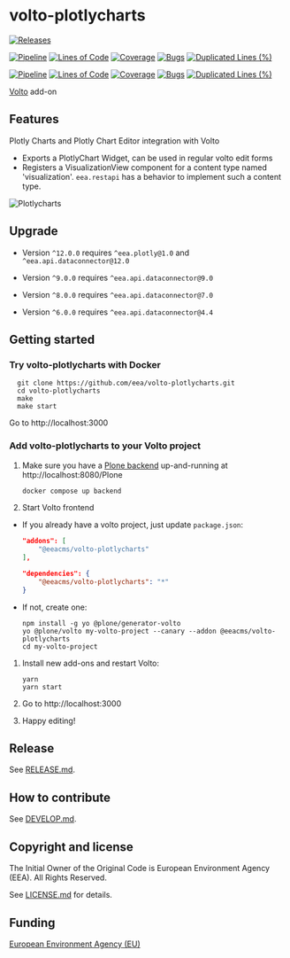 # volto-plotlycharts

[![Releases](https://img.shields.io/github/v/release/eea/volto-plotlycharts)](https://github.com/eea/volto-plotlycharts/releases)

[![Pipeline](https://ci.eionet.europa.eu/buildStatus/icon?job=volto-addons%2Fvolto-plotlycharts%2Fmaster&subject=master)](https://ci.eionet.europa.eu/view/Github/job/volto-addons/job/volto-plotlycharts/job/master/display/redirect)
[![Lines of Code](https://sonarqube.eea.europa.eu/api/project_badges/measure?project=volto-plotlycharts-master&metric=ncloc)](https://sonarqube.eea.europa.eu/dashboard?id=volto-plotlycharts-master)
[![Coverage](https://sonarqube.eea.europa.eu/api/project_badges/measure?project=volto-plotlycharts-master&metric=coverage)](https://sonarqube.eea.europa.eu/dashboard?id=volto-plotlycharts-master)
[![Bugs](https://sonarqube.eea.europa.eu/api/project_badges/measure?project=volto-plotlycharts-master&metric=bugs)](https://sonarqube.eea.europa.eu/dashboard?id=volto-plotlycharts-master)
[![Duplicated Lines (%)](https://sonarqube.eea.europa.eu/api/project_badges/measure?project=volto-plotlycharts-master&metric=duplicated_lines_density)](https://sonarqube.eea.europa.eu/dashboard?id=volto-plotlycharts-master)

[![Pipeline](https://ci.eionet.europa.eu/buildStatus/icon?job=volto-addons%2Fvolto-plotlycharts%2Fdevelop&subject=develop)](https://ci.eionet.europa.eu/view/Github/job/volto-addons/job/volto-plotlycharts/job/develop/display/redirect)
[![Lines of Code](https://sonarqube.eea.europa.eu/api/project_badges/measure?project=volto-plotlycharts-develop&metric=ncloc)](https://sonarqube.eea.europa.eu/dashboard?id=volto-plotlycharts-develop)
[![Coverage](https://sonarqube.eea.europa.eu/api/project_badges/measure?project=volto-plotlycharts-develop&metric=coverage)](https://sonarqube.eea.europa.eu/dashboard?id=volto-plotlycharts-develop)
[![Bugs](https://sonarqube.eea.europa.eu/api/project_badges/measure?project=volto-plotlycharts-develop&metric=bugs)](https://sonarqube.eea.europa.eu/dashboard?id=volto-plotlycharts-develop)
[![Duplicated Lines (%)](https://sonarqube.eea.europa.eu/api/project_badges/measure?project=volto-plotlycharts-develop&metric=duplicated_lines_density)](https://sonarqube.eea.europa.eu/dashboard?id=volto-plotlycharts-develop)

[Volto](https://github.com/plone/volto) add-on

## Features

Plotly Charts and Plotly Chart Editor integration with Volto

- Exports a PlotlyChart Widget, can be used in regular volto edit forms
- Registers a VisualizationView component for a content type named
  'visualization'. `eea.restapi` has a behavior to implement such a content
  type.

![Plotlycharts](https://raw.githubusercontent.com/eea/volto-plotlycharts/master/docs/volto-plotlycharts.gif)

## Upgrade
- Version `^12.0.0` requires `^eea.plotly@1.0` and `^eea.api.dataconnector@12.0`

- Version `^9.0.0` requires `^eea.api.dataconnector@9.0`

- Version `^8.0.0` requires `^eea.api.dataconnector@7.0`

- Version `^6.0.0` requires `^eea.api.dataconnector@4.4`

## Getting started

### Try volto-plotlycharts with Docker

      git clone https://github.com/eea/volto-plotlycharts.git
      cd volto-plotlycharts
      make
      make start

Go to http://localhost:3000

### Add volto-plotlycharts to your Volto project

1. Make sure you have a [Plone backend](https://plone.org/download) up-and-running at http://localhost:8080/Plone

   ```Bash
   docker compose up backend
   ```

1. Start Volto frontend

- If you already have a volto project, just update `package.json`:

  ```JSON
  "addons": [
      "@eeacms/volto-plotlycharts"
  ],

  "dependencies": {
      "@eeacms/volto-plotlycharts": "*"
  }
  ```

- If not, create one:

  ```
  npm install -g yo @plone/generator-volto
  yo @plone/volto my-volto-project --canary --addon @eeacms/volto-plotlycharts
  cd my-volto-project
  ```

1. Install new add-ons and restart Volto:

   ```
   yarn
   yarn start
   ```

1. Go to http://localhost:3000

1. Happy editing!

## Release

See [RELEASE.md](https://github.com/eea/volto-plotlycharts/blob/master/RELEASE.md).

## How to contribute

See [DEVELOP.md](https://github.com/eea/volto-plotlycharts/blob/master/DEVELOP.md).

## Copyright and license

The Initial Owner of the Original Code is European Environment Agency (EEA).
All Rights Reserved.

See [LICENSE.md](https://github.com/eea/volto-plotlycharts/blob/master/LICENSE.md) for details.

## Funding

[European Environment Agency (EU)](http://eea.europa.eu)
